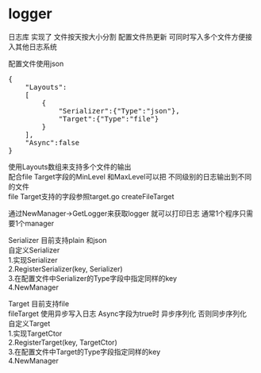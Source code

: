 # logger
<p>日志库 实现了 文件按天按大小分割 配置文件热更新 可同时写入多个文件方便接入其他日志系统</p>
<p>配置文件使用json
<pre>
{
    "Layouts":
    [
        {
            "Serializer":{"Type":"json"},
            "Target":{"Type":"file"}
        }
    ],
    "Async":false
}
</pre>
</p>
<p>使用Layouts数组来支持多个文件的输出<br/>
配合file Target字段的MinLevel 和MaxLevel可以把 不同级别的日志输出到不同的文件<br />
file Target支持的字段参照target.go createFileTarget<br />
</p>
<p>
通过NewManager->GetLogger来获取logger 就可以打印日志 通常1个程序只需要1个manager<br/>

Serializer 目前支持plain 和json<br/>
自定义Serializer<br/>
1.实现Serializer<br/>
2.RegisterSerializer(key, Serializer)<br/>
3.在配置文件中Serializer的Type字段中指定同样的key<br/>
4.NewManager<br/>

Target 目前支持file<br/>
fileTarget 使用异步写入日志 Async字段为true时 异步序列化 否则同步序列化<br/>
自定义Target<br/>
1.实现TargetCtor<br/>
2.RegisterTarget(key, TargetCtor)<br/>
3.在配置文件中Target的Type字段指定同样的key<br/>
4.NewManager<br/>
</p>
